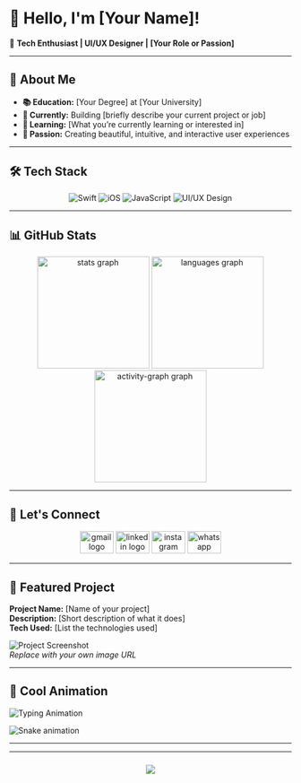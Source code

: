 

# 👋 Hello, I'm [Your Name]!

🚀 **Tech Enthusiast | UI/UX Designer | [Your Role or Passion]**

---

## 🌟 About Me

- **📚 Education:** [Your Degree] at [Your University]
- **💼 Currently:** Building [briefly describe your current project or job]
- **🌱 Learning:** [What you’re currently learning or interested in]
- **🎨 Passion:** Creating beautiful, intuitive, and interactive user experiences

---


## 🛠️ Tech Stack

<p align="center">
  <img src="https://img.shields.io/badge/Swift-FA7343?style=for-the-badge&logo=swift&logoColor=white" alt="Swift" />
  <img src="https://img.shields.io/badge/iOS-000000?style=for-the-badge&logo=apple&logoColor=white" alt="iOS" />
  <img src="https://img.shields.io/badge/JavaScript-F7DF1E?style=for-the-badge&logo=javascript&logoColor=black" alt="JavaScript" />
  <img src="https://img.shields.io/badge/UI%2FUX-Design-FF6B6B?style=for-the-badge" alt="UI/UX Design" />
  <!-- Add more badges as needed -->
</p>

---


## 📊 GitHub Stats

<div align="center">
  <img src="https://github-readme-stats.vercel.app/api?username=divyadeepmishra&hide_title=false&hide_rank=true&show_icons=true&include_all_commits=true&count_private=true&disable_animations=false&theme=highcontrast&locale=en&hide_border=true" height="200" alt="stats graph"  />
  <img src="https://github-readme-stats.vercel.app/api/top-langs?username=divyadeepmishra&locale=en&hide_title=false&layout=compact&card_width=320&langs_count=10&theme=highcontrast&hide_border=true" height="200" alt="languages graph"  />
  <img src="https://github-readme-activity-graph.vercel.app/graph?username=divyadeepmishra&theme=high-contrast&area=true&hide_border=true&hide_title=true" height="200" alt="activity-graph graph"  />
</div>

---
###




## 🤝 Let's Connect

<div align="center">
  <a href="mailto:divyadeepmishra@gmail.com"><img src="https://raw.githubusercontent.com/maurodesouza/profile-readme-generator/master/src/assets/icons/social/gmail/default.svg" width="60" height="40" alt="gmail logo"  /></a>
  <a href="https://linkedin.com/in/divyadeepmishra"><img src="https://raw.githubusercontent.com/maurodesouza/profile-readme-generator/master/src/assets/icons/social/linkedin/default.svg" width="60" height="40" alt="linkedin logo"/></a>
 <a href="https://www.instagram.com/divydeepmishra/" target="_blank"> <img src="https://raw.githubusercontent.com/maurodesouza/profile-readme-generator/master/src/assets/icons/social/instagram/default.svg" width="60" height="40" alt="instagram logo"/></a>
 <a href="https://wa.me/919755690475" target="_blank"><img src="https://raw.githubusercontent.com/maurodesouza/profile-readme-generator/master/src/assets/icons/social/whatsapp/default.svg" width="60" height="40" alt="whatsapp logo"/></a>
<!--   <a href="https://t.me/YOUR_USERNAME" target="_blank"><img src="https://raw.githubusercontent.com/maurodesouza/profile-readme-generator/master/src/assets/icons/social/telegram/default.svg" width="55" height="35" alt="telegram logo"/>
</a> -->
<!--   <a href="https://discord.gg/YOUR_INVITE_LINK" target="_blank"><img src="https://raw.githubusercontent.com/maurodesouza/profile-readme-generator/master/src/assets/icons/social/discord/default.svg" width="55" height="35" alt="discord logo"  /></a> -->
</div>
<!-- <img src="https://raw.githubusercontent.com/maurodesouza/profile-readme-generator/master/src/assets/icons/social/hackerrank/default.svg" width="55" height="35" alt="hackerrank logo"  />
<img src="https://raw.githubusercontent.com/maurodesouza/profile-readme-generator/master/src/assets/icons/social/stackoverflow/default.svg" width="55" height="35" alt="stackoverflow logo"  /> -->

---


## 🎨 Featured Project

**Project Name:** [Name of your project]  
**Description:** [Short description of what it does]  
**Tech Used:** [List the technologies used]

![Project Screenshot](https://raw.githubusercontent.com/[yourusername]/[project-repo]/main/screenshot.png)  
*Replace with your own image URL*

---


## 🚀 Cool Animation

![Typing Animation](https://readme-typing-svg.herokuapp.com?font=Fira+Code&size=24&duration=4000&pause=1000&color=7B91FF&center=true&width=435&lines=Building+amazing+experiences;With+passion+and+code)
<!-- Or use a snake eating your contributions -->
![Snake animation](https://raw.githubusercontent.com/[yourusername]/[yourusername]/output/github-contribution-grid-snake.svg)

---




---

###

<div align="center">
  <img src="https://profile-counter.glitch.me/divyadeepmishra/count.svg?"  />
</div>

###

</div>
